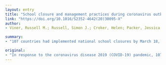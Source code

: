 ```yaml
---
layout: entry
title: "School closure and management practices during coronavirus outbreaks including COVID-19: a rapid systematic review"
link: "https://doi.org/10.1016/S2352-4642(20)30095-X"
author:
- Viner, Russell M.; Russell, Simon J.; Croker, Helen; Packer, Jessica; Ward, Joseph; Stansfield, Claire; Mytton, Oliver; Bonell, Chris; Booy, Robert

summary:
- "107 countries had implemented national school closures by March 18, 2020. It is unknown whether school measures are effective in coronavirus outbreaks. School closures were deployed rapidly across mainland China and Hong Kong for COVID-19. Data from the SARS outbreak in mainland China, Hong Kong, and Singapore suggest that schools did not contribute to the control of the epidemic. Modeling studies of SARS produced conflicting results."

original:
- "In response to the coronavirus disease 2019 (COVID-19) pandemic, 107 countries had implemented national school closures by March 18, 2020. It is unknown whether school measures are effective in coronavirus outbreaks (eg, due to severe acute respiratory syndrome [SARS], Middle East respiratory syndrome, or COVID-19). We undertook a systematic review by searching three electronic databases to identify what is known about the effectiveness of school closures and other school social distancing practices during coronavirus outbreaks. We included 16 of 616 identified articles. School closures were deployed rapidly across mainland China and Hong Kong for COVID-19. However, there are no data on the relative contribution of school closures to transmission control. Data from the SARS outbreak in mainland China, Hong Kong, and Singapore suggest that school closures did not contribute to the control of the epidemic. Modelling studies of SARS produced conflicting results. Recent modelling studies of COVID-19 predict that school closures alone would prevent only 2?4% of deaths, much less than other social distancing interventions. Policy makers need to be aware of the equivocal evidence when considering school closures for COVID-19, and that combinations of social distancing measures should be considered. Other less disruptive social distancing interventions in schools require further consideration if restrictive social distancing policies are implemented for long periods."
---
```


